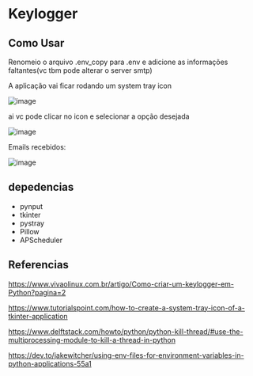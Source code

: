 # Keylogger


## Como Usar
Renomeio o arquivo .env_copy para .env  e adicione as informações faltantes(vc tbm pode alterar o server smtp)

A aplicação vai ficar rodando um system tray icon

![image](https://user-images.githubusercontent.com/32443720/170908693-b87e7ea8-a693-4d40-a622-bb25baf5a5cc.png)

ai vc pode clicar no icon e selecionar a opção desejada

![image](https://user-images.githubusercontent.com/32443720/170914973-c5735fa1-4270-4950-a987-34c616b36610.png)

Emails recebidos:

![image](https://user-images.githubusercontent.com/32443720/170909030-b01429ad-ce6a-4413-aca6-21f20280874a.png)


## depedencias
* pynput
* tkinter
* pystray
* Pillow
* APScheduler

## Referencias 

https://www.vivaolinux.com.br/artigo/Como-criar-um-keylogger-em-Python?pagina=2

https://www.tutorialspoint.com/how-to-create-a-system-tray-icon-of-a-tkinter-application

https://www.delftstack.com/howto/python/python-kill-thread/#use-the-multiprocessing-module-to-kill-a-thread-in-python

https://dev.to/jakewitcher/using-env-files-for-environment-variables-in-python-applications-55a1
